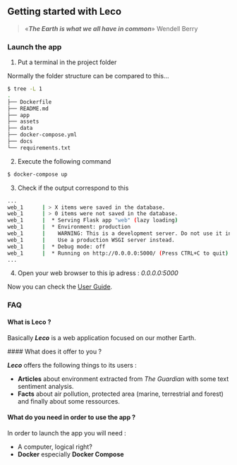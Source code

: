## Getting started with Leco

> «***The Earth is what we all have in common***»
> Wendell Berry

### Launch the app

1. Put a terminal in the project folder

Normally the folder structure can be compared to this...
```bash
$ tree -L 1
.
├── Dockerfile
├── README.md
├── app
├── assets
├── data
├── docker-compose.yml
├── docs
└── requirements.txt
```

2. Execute the following command

```bash
$ docker-compose up
```

3. Check if the output correspond to this

```bash
...
web_1      | > X items were saved in the database.
web_1      | > 0 items were not saved in the database.
web_1      |  * Serving Flask app "web" (lazy loading)
web_1      |  * Environment: production
web_1      |    WARNING: This is a development server. Do not use it in a production deployment.
web_1      |    Use a production WSGI server instead.
web_1      |  * Debug mode: off
web_1      |  * Running on http://0.0.0.0:5000/ (Press CTRL+C to quit)
...
```

4. Open your web browser to this ip adress : *0.0.0.0:5000*

Now you can check the [User Guide](pages/userguide.md).

### FAQ

#### What is Leco ?

Basically ***Leco*** is a web application focused on our mother Earth. 

#### What does it offer to you ?

***Leco*** offers the following things to its users :
- **Articles** about environment extracted from *The Guardian* with some text sentiment analysis.
- **Facts** about air pollution, protected area (marine, terrestrial and forest) and finally about some
  ressources.

#### What do you need in order to use the app ?

In order to launch the app you will need : 
- A computer, logical right?
- **Docker** especially **Docker Compose**
